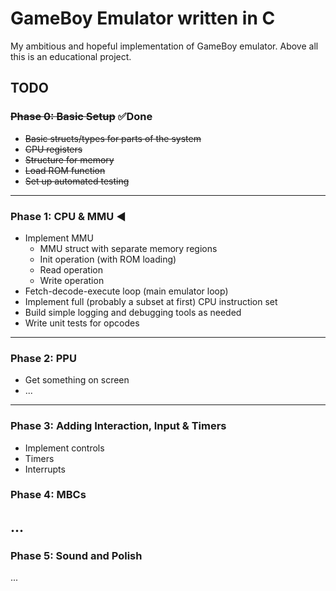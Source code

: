 # GameBoy Emulator written in C
My ambitious and hopeful implementation of GameBoy emulator.
Above all this is an educational project.

## TODO
### ~~Phase 0: Basic Setup~~ ✅Done
- ~~Basic structs/types for parts of the system~~
- ~~CPU registers~~
- ~~Structure for memory~~
- ~~Load ROM function~~
- ~~Set up automated testing~~
---
### Phase 1: CPU & MMU ◀️
- Implement MMU
    - MMU struct with separate memory regions
    - Init operation (with ROM loading)
    - Read operation
    - Write operation
- Fetch-decode-execute loop (main emulator loop)
- Implement full (probably a subset at first) CPU instruction set
- Build simple logging and debugging tools as needed
- Write unit tests for opcodes
---
### Phase 2: PPU
- Get something on screen
- ...
---
### Phase 3: Adding Interaction, Input & Timers
- Implement controls
- Timers
- Interrupts
### Phase 4: MBCs
...
---
### Phase 5: Sound and Polish
...

